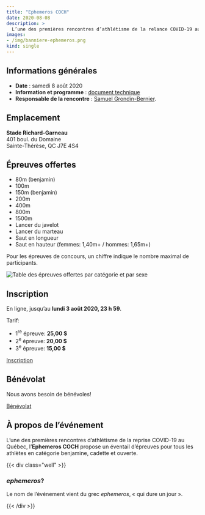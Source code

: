 ```yaml
---
title: "Ephemeros COCH"
date: 2020-08-08
description: >
  L’une des premières rencontres d’athlétisme de la relance COVID-19 au Québec!
images:
- /img/banniere-ephemeros.png
kind: single
---
```


## Informations générales

- **Date** : samedi 8 août 2020
- **Information et programme** : [document technique](https://assets.corsaire-chaparral.org/competitions/2020/1-00-ephemeros-coch-2020-document-technique.pdf)
- **Responsable de la rencontre** : [Samuel Grondin-Bernier](mailto:samuel@corsaire-chaparral.org).

## Emplacement

**Stade Richard-Garneau**  
401 boul. du Domaine  
Sainte-Thérèse, QC J7E 4S4

## Épreuves offertes

- 80m (benjamin)
- 100m
- 150m (benjamin)
- 200m
- 400m
- 800m
- 1500m
- Lancer du javelot
- Lancer du marteau
- Saut en longueur
- Saut en hauteur (femmes: 1,40m+ / hommes: 1,65m+)

Pour les épreuves de concours, un chiffre indique le nombre maximal de participants.

![Table des épreuves offertes par catégorie et par sexe](/img/ephemeros-table-epreuves-offertes.png)

## Inscription

En ligne, jusqu’au **lundi 3 août 2020, 23 h 59**.

Tarif:

- 1<sup>re</sup> épreuve: **25,00 $**
- 2<sup>e</sup> épreuve: **20,00 $**
- 3<sup>e</sup> épreuve: **15,00 $**

<a href="https://trackiereg.com/ephemeros2020/" class="btn btn-primary">Inscription <span class="icon icon-pencil"></span></a>

## Bénévolat

Nous avons besoin de bénévoles!

<a href="benevolat" class="btn btn-tertiary btn--block -lg">Bénévolat <span class="icon icon-angle-right"></span></a>

<!--<a href="https://campagnes.corsaire-chaparral.org/benevolat-coch-invitation-2019" class="btn btn-primary">Formulaire de bénévolat <span class="icon icon-pencil"></span></a>-->

## À propos de l’événement

L’une des premières rencontres d’athlétisme de la reprise COVID-19 au Québec, l’**Ephemeros COCH** propose un éventail d’épreuves pour tous les athlètes en catégorie benjamine, cadette et ouverte.


{{< div class="well" >}}

### _ephemeros_?

Le nom de l’événement vient du grec _ephemeros_, « qui dure un jour ».

{{< /div >}}

